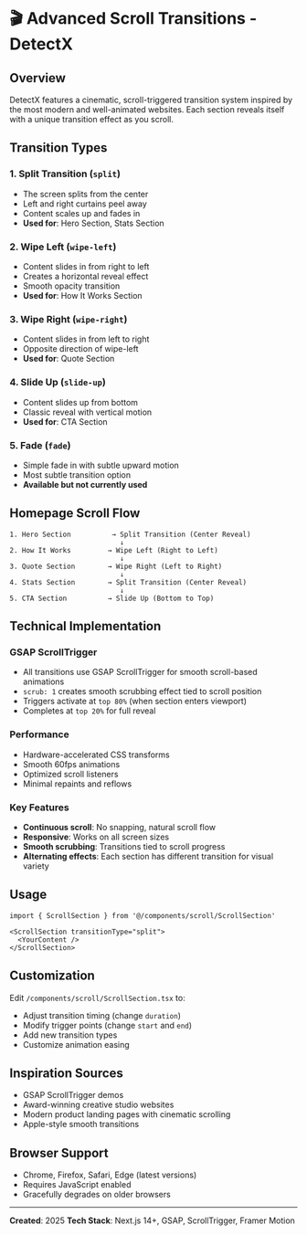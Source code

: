 # 🎬 Advanced Scroll Transitions - DetectX

## Overview
DetectX features a cinematic, scroll-triggered transition system inspired by the most modern and well-animated websites. Each section reveals itself with a unique transition effect as you scroll.

## Transition Types

### 1. **Split Transition** (`split`)
- The screen splits from the center
- Left and right curtains peel away
- Content scales up and fades in
- **Used for**: Hero Section, Stats Section

### 2. **Wipe Left** (`wipe-left`)
- Content slides in from right to left
- Creates a horizontal reveal effect
- Smooth opacity transition
- **Used for**: How It Works Section

### 3. **Wipe Right** (`wipe-right`)
- Content slides in from left to right
- Opposite direction of wipe-left
- **Used for**: Quote Section

### 4. **Slide Up** (`slide-up`)
- Content slides up from bottom
- Classic reveal with vertical motion
- **Used for**: CTA Section

### 5. **Fade** (`fade`)
- Simple fade in with subtle upward motion
- Most subtle transition option
- **Available but not currently used**

## Homepage Scroll Flow

```
1. Hero Section          → Split Transition (Center Reveal)
                           ↓
2. How It Works         → Wipe Left (Right to Left)
                           ↓
3. Quote Section        → Wipe Right (Left to Right)
                           ↓
4. Stats Section        → Split Transition (Center Reveal)
                           ↓
5. CTA Section          → Slide Up (Bottom to Top)
```

## Technical Implementation

### GSAP ScrollTrigger
- All transitions use GSAP ScrollTrigger for smooth scroll-based animations
- `scrub: 1` creates smooth scrubbing effect tied to scroll position
- Triggers activate at `top 80%` (when section enters viewport)
- Completes at `top 20%` for full reveal

### Performance
- Hardware-accelerated CSS transforms
- Smooth 60fps animations
- Optimized scroll listeners
- Minimal repaints and reflows

### Key Features
- **Continuous scroll**: No snapping, natural scroll flow
- **Responsive**: Works on all screen sizes
- **Smooth scrubbing**: Transitions tied to scroll progress
- **Alternating effects**: Each section has different transition for visual variety

## Usage

```tsx
import { ScrollSection } from '@/components/scroll/ScrollSection'

<ScrollSection transitionType="split">
  <YourContent />
</ScrollSection>
```

## Customization

Edit `/components/scroll/ScrollSection.tsx` to:
- Adjust transition timing (change `duration`)
- Modify trigger points (change `start` and `end`)
- Add new transition types
- Customize animation easing

## Inspiration Sources
- GSAP ScrollTrigger demos
- Award-winning creative studio websites
- Modern product landing pages with cinematic scrolling
- Apple-style smooth transitions

## Browser Support
- Chrome, Firefox, Safari, Edge (latest versions)
- Requires JavaScript enabled
- Gracefully degrades on older browsers

---

**Created**: 2025
**Tech Stack**: Next.js 14+, GSAP, ScrollTrigger, Framer Motion



